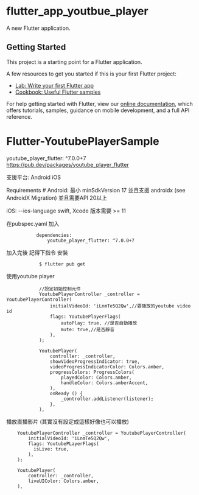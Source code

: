 # flutter_app_youtbue_player

A new Flutter application.

## Getting Started

This project is a starting point for a Flutter application.

A few resources to get you started if this is your first Flutter project:

- [Lab: Write your first Flutter app](https://flutter.dev/docs/get-started/codelab)
- [Cookbook: Useful Flutter samples](https://flutter.dev/docs/cookbook)

For help getting started with Flutter, view our
[online documentation](https://flutter.dev/docs), which offers tutorials,
samples, guidance on mobile development, and a full API reference.
# Flutter-YoutubePlayerSample

youtube_player_flutter: ^7.0.0+7
https://pub.dev/packages/youtube_player_flutter

支援平台:
Android
iOS

Requirements #
Android: 最小 minSdkVersion 17 並且支援 androidx (see AndroidX Migration) 並且需要API 20以上

iOS: --ios-language swift, Xcode 版本需要 >= 11

在pubspec.yaml 加入
        
               dependencies:
                   youtube_player_flutter: ^7.0.0+7


加入完後 記得下指令 安裝
        
                $ flutter pub get
                
使用youtube player

                //設定初始控制元件
                YoutubePlayerController _controller = YoutubePlayerController(
                    initialVideoId: 'iLnmTe5Q2Qw',//要播放的youtube video id
                    flags: YoutubePlayerFlags(
                        autoPlay: true, //是否自動播放
                        mute: true,//是否靜音
                    ),
                );

                YoutubePlayer(
                    controller: _controller,
                    showVideoProgressIndicator: true,
                    videoProgressIndicatorColor: Colors.amber,
                    progressColors: ProgressColors(
                        playedColor: Colors.amber,
                        handleColor: Colors.amberAccent,
                    ),
                    onReady () {
                        _controller.addListener(listener);
                    },
                ),
                
播放直播影片 (其實沒有設定成這樣好像也可以播放)
        
        YoutubePlayerController _controller = YoutubePlayerController(
            initialVideoId: 'iLnmTe5Q2Qw',
            flags: YoutubePLayerFlags(
              isLive: true,
            ),
        );

        YoutubePlayer(
            controller: _controller,
            liveUIColor: Colors.amber,
        ),
